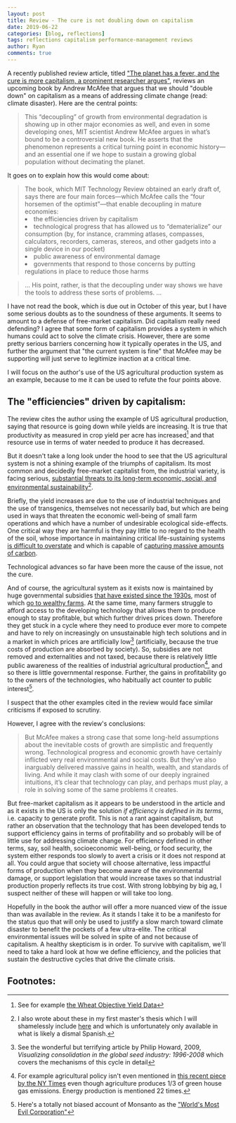 ```yaml
---
layout: post
title: Review - The cure is not doubling down on capitalism
date: 2019-06-22
categories: [blog, reflections]
tags: reflections capitalism performance-management reviews
author: Ryan
comments: true
---
```



A recently published review article, titled  ["The planet has a fever, and the cure is more capitalism, a prominent researcher argues"](https://www.technologyreview.com/s/613845/the-planet-has-a-fever-and-the-cure-is-more-capitalism-a-prominent-economist-argues/?utm_campaign=site_visitor.unpaid.engagement&utm_source=facebook&utm_medium=tr_social&fbclid=IwAR0402aBdkp0X5BHAlfsBiVLTxJuVYQWWmtA2i9mqfyh1_pD0VeTElf02Ps), reviews an upcoming book by Andrew McAfee that argues that we should "double down" on capitalism as a means of addressing climate change (read: climate disaster). Here are the central points:

<blockquote> This “decoupling” of growth from environmental degradation is showing up in other major economies as well, and even in some developing ones, MIT scientist Andrew McAfee argues in what’s bound to be a controversial new book. He asserts that the phenomenon represents a critical turning point in economic history—and an essential one if we hope to sustain a growing global population without decimating the planet.</blockquote>

It goes on to explain how this would come about:
<blockquote>
The book, which MIT Technology Review obtained an early draft of, says there are four main forces—which McAfee calls the “four horsemen of the optimist”—that enable decoupling in mature economies:
<li>the efficiencies driven by capitalism</li>
<li>technological progress that has allowed us to “dematerialize” our consumption (by, for instance, cramming atlases, compasses, calculators, recorders, cameras, stereos, and other gadgets into a single device in our pocket)</li>
<li>public awareness of environmental damage</li>
<li>governments that respond to those concerns by putting regulations in place to reduce those harms</li>
</blockquote>

<blockquote>
...
His point, rather, is that the decoupling under way shows we have the tools to address these sorts of problems.
...
</blockquote>

I have not read the book, which is due out in October of this year, but I have some serious doubts as to the soundness of these arguments. It seems to amount to a defense of free-market capitalism. Did capitalism really need defending? I agree that some form of capitalism provides a system in which humans could act to solve the climate crisis. However, there are some pretty serious barriers concerning how it typically operates in the US, and further the argument that "the current system is fine" that McAfee may be supporting will just serve to legitimize inaction at a critical time.

I will focus on the author's use of the US agricultural production system as an example, because to me it can be used to refute the four points above.

## The "efficiencies" driven by capitalism:
The review cites the author using the example of US agricultural production, saying that resource is going down while yields are increasing. It is true that productivity as measured in crop yield per acre has increased[^fn1] and that resource use in terms of water needed to produce it has decreased.

But it doesn't take a long look under the hood to see that the US agricultural system is not a shining example of the triumphs of capitalism. Its most common and decidedly free-market capitalist from, the industrial variety, is facing serious, [substantial threats to its long-term economic, social, and environmental sustainability](https://www.ucsusa.org/food_and_agriculture/our-failing-food-system/industrial-agriculture/hidden-costs-of-industrial.html)[^fn2].

Briefly, the yield increases are due to the use of industrial techniques and the use of transgenics, themselves not necessarily bad, but which are being used in ways that threaten the economic well-being of small farm operations and which have a number of undesirable ecological side-effects. One critical way they are harmful is they pay little to no regard to the health of the soil, whose importance in maintaining critical life-sustaining systems [is difficult to overstate](http://www.fao.org/soils-2015/news/news-detail/en/c/277682/) and which is capable of [capturing massive amounts of carbon](https://www.reuters.com/article/us-climatechange-agriculture-soil/better-soil-could-trap-as-mush-planet-warming-carbon-as-transport-produces-study-idUSKBN1DE2DB).

Technological advances so far have been more the cause of the issue, not the cure. 

And of course, the agricultural system as it exists now is maintained by huge governmental subsidies [that have existed since the 1930s](https://www.downsizinggovernment.org/agriculture/subsidies#_edn25), most of which [go to wealthy farms](https://www.thebalance.com/farm-subsidies-4173885).
At the same time, many farmers struggle to afford access to the developing technology that allows them to produce enough to stay profitable, but which further drives prices down. Therefore they get stuck in a cycle where they need to produce ever more to compete and have to rely on increasingly on unsustainable high tech solutions and in a market in which  prices are artificially low[^fn3] (artificially, because the true costs of production are absorbed by society).
So, subsidies are not removed and externalities and not taxed, because there is relatively little public awareness of the realities of industrial agricultural production[^fn4], and so there is little governmental response. Further, the gains in profitability go to the owners of the technologies, who habitually act counter to public interest[^fn5].

I suspect that the other examples cited in the review would face similar criticisms if exposed to scrutiny.

However, I agree with the review's conclusions:

<blockquote>
But McAfee makes a strong case that some long-held assumptions about the inevitable costs of growth are simplistic and frequently wrong. Technological progress and economic growth have certainly inflicted very real environmental and social costs. But they’ve also inarguably delivered massive gains in health, wealth, and standards of living.
And while it may clash with some of our deeply ingrained intuitions, it’s clear that technology can play, and perhaps must play, a role in solving some of the same problems it creates.</blockquote>

But free-market capitalism as it appears to be understood in the article and as it exists in the US is only the solution *if efficiency is defined in its terms*, i.e. capacity to generate profit. This is not a rant against capitalism, but rather an observation that the technology that has been developed tends to support efficiency gains in terms of profitability and so probably will be of little use for addressing climate change. For efficiency defined in other terms, say, soil health, socioeconomic well-being, or food security, the system either responds too slowly to avert a crisis or it does not respond at all. You could argue that society will choose alternative, less impactful forms of production when they become aware of the environmental damage, or support legislation that would increase taxes so that industrial production properly reflects its true cost. With strong lobbying by big ag, I suspect neither of these will happen or will take too long.

Hopefully in the book the author will offer a more nuanced view of the issue than was available in the review. As it stands I take it to be a manifesto for the status quo that will only be used to justify a slow march toward climate disaster to benefit the pockets of a few ultra-elite. The critical environmental issues will be solved in spite of and not because of capitalism. A healthy skepticism is in order. To survive with capitalism, we'll need to take a hard look at how we define efficiency, and the policies that sustain the destructive cycles that drive the climate crisis.

## Footnotes:

[^fn1]: See for example [the Wheat Objective Yield Data](https://downloads.usda.library.cornell.edu/usda-esmis/files/3484zg89w/1831cn898/gq67jv01q/WheatObjYld-05-30-2008.pdf)
[^fn2]: I also wrote about these in my first master's thesis which I will shamelessly include <a href="/assets/pdf/mastersthesis1.pdf">here</a> and which is unfortunately only available in what is likely a dismal Spanish.  
[^fn3]: See the wonderful but terrifying article by Philip Howard, 2009, *Visualizing consolidation in the global seed industry: 1996-2008* which covers the mechanisms of this cycle in detail
[^fn4]: For example agricultural policy isn't even mentioned in [this recent piece by the NY Times](https://www.nytimes.com/2019/06/21/climate/states-climate-change.html?action=click&module=Top%20Stories&pgtype=Homepage) even though agriculture produces 1/3 of green house gas emissions. Energy production is mentioned 22 times.
[^fn5]: Here's a totally not biased account of Monsanto as the ["World's Most Evil Corporation"](https://www.globalresearch.ca/the-complete-history-of-monsanto-the-worlds-most-evil-corporation/5387964)
